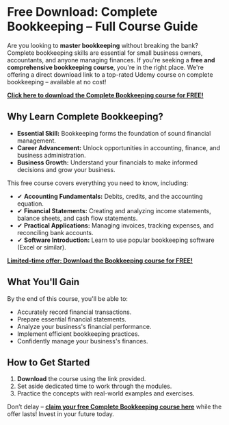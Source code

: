 # Free Download: Complete Bookkeeping – Full Course Guide

Are you looking to **master bookkeeping** without breaking the bank? Complete bookkeeping skills are essential for small business owners, accountants, and anyone managing finances.  If you're seeking a **free and comprehensive bookkeeping course**, you're in the right place.  We're offering a direct download link to a top-rated Udemy course on complete bookkeeping – available at no cost!

[**Click here to download the Complete Bookkeeping course for FREE!**](https://udemywork.com/complete-bookkeeping)

## Why Learn Complete Bookkeeping?

*   **Essential Skill:** Bookkeeping forms the foundation of sound financial management.
*   **Career Advancement:**  Unlock opportunities in accounting, finance, and business administration.
*   **Business Growth:** Understand your financials to make informed decisions and grow your business.

This free course covers everything you need to know, including:

*   ✔ **Accounting Fundamentals:** Debits, credits, and the accounting equation.
*   ✔ **Financial Statements:**  Creating and analyzing income statements, balance sheets, and cash flow statements.
*   ✔ **Practical Applications:** Managing invoices, tracking expenses, and reconciling bank accounts.
*   ✔ **Software Introduction:** Learn to use popular bookkeeping software (Excel or similar).

[**Limited-time offer: Download the Bookkeeping course for FREE!**](https://udemywork.com/complete-bookkeeping)

## What You'll Gain

By the end of this course, you'll be able to:

*   Accurately record financial transactions.
*   Prepare essential financial statements.
*   Analyze your business's financial performance.
*   Implement efficient bookkeeping practices.
*   Confidently manage your business's finances.

## How to Get Started

1.  **Download** the course using the link provided.
2.  Set aside dedicated time to work through the modules.
3.  Practice the concepts with real-world examples and exercises.

Don’t delay – **[claim your free Complete Bookkeeping course here](https://udemywork.com/complete-bookkeeping)** while the offer lasts! Invest in your future today.
